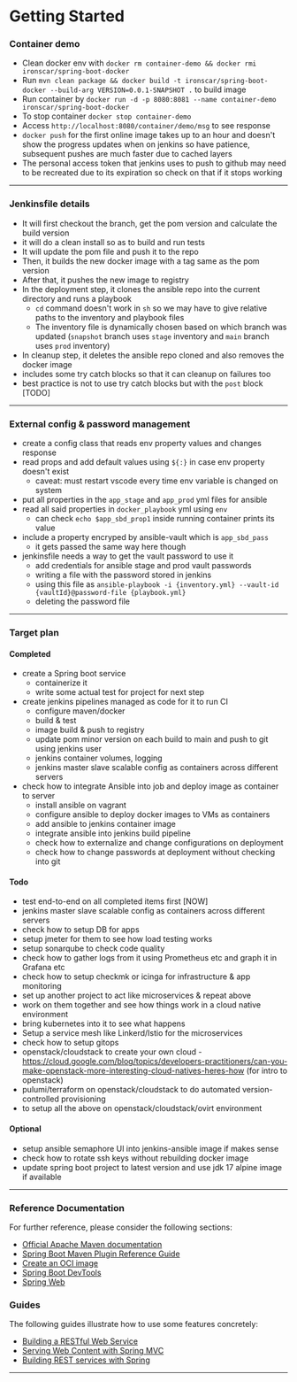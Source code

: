 # Getting Started

### Container demo
- Clean docker env with ```docker rm container-demo && docker rmi ironscar/spring-boot-docker```
- Run ```mvn clean package && docker build -t ironscar/spring-boot-docker --build-arg VERSION=0.0.1-SNAPSHOT .``` to build image
- Run container by ```docker run -d -p 8080:8081 --name container-demo ironscar/spring-boot-docker```
- To stop container ```docker stop container-demo```
- Access ```http://localhost:8080/container/demo/msg``` to see response
- ```docker push``` for the first online image takes up to an hour and doesn't show the progress updates when on jenkins so have patience, subsequent pushes are much faster due to cached layers
- The personal access token that jenkins uses to push to github may need to be recreated due to its expiration so check on that if it stops working

---

### Jenkinsfile details

- It will first checkout the branch, get the pom version and calculate the build version
- it will do a clean install so as to build and run tests
- It will update the pom file and push it to the repo
- Then, it builds the new docker image with a tag same as the pom version
- After that, it pushes the new image to registry
- In the deployment step, it clones the ansible repo into the current directory and runs a playbook
  - `cd` command doesn't work in `sh` so we may have to give relative paths to the inventory and playbook files
  - The inventory file is dynamically chosen based on which branch was updated (`snapshot` branch uses `stage` inventory and `main` branch uses `prod` inventory)
- In cleanup step, it deletes the ansible repo cloned and also removes the docker image
- includes some try catch blocks so that it can cleanup on failures too
- best practice is not to use try catch blocks but with the `post` block [TODO]

---

### External config & password management

- create a config class that reads env property values and changes response
- read props and add default values using `${:}` in case env property doesn't exist
  - caveat: must restart vscode every time env variable is changed on system
- put all properties in the `app_stage` and `app_prod` yml files for ansible
- read all said properties in `docker_playbook` yml using `env`
  - can check `echo $app_sbd_prop1` inside running container prints its value
- include a property encryped by ansible-vault which is `app_sbd_pass`
  - it gets passed the same way here though
- jenkinsfile needs a way to get the vault password to use it
  - add credentials for ansible stage and prod vault passwords
  - writing a file with the password stored in jenkins
  - using this file as `ansible-playbook -i {inventory.yml} --vault-id {vaultId}@password-file {playbook.yml}`
  - deleting the password file

---

### Target plan

#### Completed

- create a Spring boot service
	- containerize it
	- write some actual test for project for next step
- create jenkins pipelines managed as code for it to run CI
	- configure maven/docker
	- build & test
	- image build & push to registry
	- update pom minor version on each build to main and push to git using jenkins user
	- jenkins container volumes, logging
	- jenkins master slave scalable config as containers across different servers
- check how to integrate Ansible into job and deploy image as container to server
	- install ansible on vagrant
	- configure ansible to deploy docker images to VMs as containers
	- add ansible to jenkins container image
	- integrate ansible into jenkins build pipeline
	- check how to externalize and change configurations on deployment
	- check how to change passwords at deployment without checking into git

#### Todo

- test end-to-end on all completed items first [NOW]
- jenkins master slave scalable config as containers across different servers
- check how to setup DB for apps
- setup jmeter for them to see how load testing works
- setup sonarqube to check code quality
- check how to gather logs from it using Prometheus etc and graph it in Grafana etc
- check how to setup checkmk or icinga for infrastructure & app monitoring
- set up another project to act like microservices & repeat above
- work on them together and see how things work in a cloud native environment
- bring kubernetes into it to see what happens
- Setup a service mesh like Linkerd/Istio for the microservices
- check how to setup gitops
- openstack/cloudstack to create your own cloud - https://cloud.google.com/blog/topics/developers-practitioners/can-you-make-openstack-more-interesting-cloud-natives-heres-how (for intro to openstack)
- pulumi/terraform on openstack/cloudstack to do automated version-controlled provisioning
- to setup all the above on openstack/cloudstack/ovirt environment

#### Optional

- setup ansible semaphore UI into jenkins-ansible image if makes sense
- check how to rotate ssh keys without rebuilding docker image
- update spring boot project to latest version and use jdk 17 alpine image if available

---

### Reference Documentation
For further reference, please consider the following sections:

* [Official Apache Maven documentation](https://maven.apache.org/guides/index.html)
* [Spring Boot Maven Plugin Reference Guide](https://docs.spring.io/spring-boot/docs/2.6.2/maven-plugin/reference/html/)
* [Create an OCI image](https://docs.spring.io/spring-boot/docs/2.6.2/maven-plugin/reference/html/#build-image)
* [Spring Boot DevTools](https://docs.spring.io/spring-boot/docs/2.6.2/reference/htmlsingle/#using-boot-devtools)
* [Spring Web](https://docs.spring.io/spring-boot/docs/2.6.2/reference/htmlsingle/#boot-features-developing-web-applications)

### Guides
The following guides illustrate how to use some features concretely:

* [Building a RESTful Web Service](https://spring.io/guides/gs/rest-service/)
* [Serving Web Content with Spring MVC](https://spring.io/guides/gs/serving-web-content/)
* [Building REST services with Spring](https://spring.io/guides/tutorials/bookmarks/)

---
